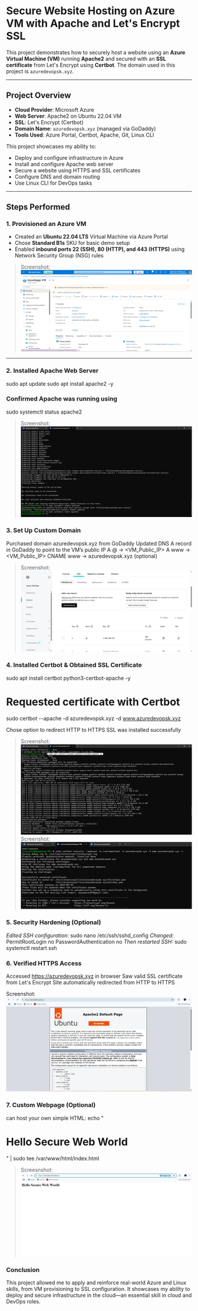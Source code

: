 # Secure Website Hosting on Azure VM with Apache and Let's Encrypt SSL

This project demonstrates how to securely host a website using an **Azure Virtual Machine (VM)** running **Apache2** and secured with an **SSL certificate** from Let's Encrypt using **Certbot**. The domain used in this project is `azuredevopsk.xyz`.

---

## Project Overview

- **Cloud Provider**: Microsoft Azure  
- **Web Server**: Apache2 on Ubuntu 22.04 VM  
- **SSL**: Let's Encrypt (Certbot)  
- **Domain Name**: `azuredevopsk.xyz` (managed via GoDaddy)  
- **Tools Used**: Azure Portal, Certbot, Apache, Git, Linux CLI  

This project showcases my ability to:
- Deploy and configure infrastructure in Azure
- Install and configure Apache web server
- Secure a website using HTTPS and SSL certificates
- Configure DNS and domain routing
- Use Linux CLI for DevOps tasks

---

## Steps Performed

### 1. Provisioned an Azure VM
- Created an **Ubuntu 22.04 LTS** Virtual Machine via Azure Portal
- Chose **Standard B1s** SKU for basic demo setup
- Enabled **inbound ports 22 (SSH), 80 (HTTP), and 443 (HTTPS)** using Network Security Group (NSG) rules

> Screenshot: ![VM Created](./screenshots/VM%20Created.png)

---

### 2. Installed Apache Web Server
sudo apt update
sudo apt install apache2 -y

### Confirmed Apache was running using 
sudo systemctl status apache2

> Screenshot: ![Apache Installation](./screenshots/Apache%20Installation.png)

### 3. Set Up Custom Domain
Purchased domain azuredevopsk.xyz from GoDaddy
Updated DNS A record in GoDaddy to point to the VM’s public IP
A   @     → <VM_Public_IP>
A   www   → <VM_Public_IP>
CNAME www → azuredevopsk.xyz (optional)

> Screenshot: ![Custom Domain](./screenshots/Custom%20Domain.png)

### 4. Installed Certbot & Obtained SSL Certificate
sudo apt install certbot python3-certbot-apache -y

# Requested certificate with Certbot
sudo certbot --apache -d azuredevopsk.xyz -d www.azuredevopsk.xyz

Chose option to redirect HTTP to HTTPS
SSL was installed successfully

> Screenshot: ![Certificate Installation](./screenshots/Certificate%20Installation.png)
> Screenshot: ![Certificate](./screenshots/Certificate.png)

### 5. Security Hardening (Optional)
*Edited SSH configuration:*
sudo nano /etc/ssh/sshd_config
*Changed:*
PermitRootLogin no
PasswordAuthentication no
*Then restarted SSH:*
sudo systemctl restart ssh

### 6. Verified HTTPS Access
Accessed https://azuredevopsk.xyz in browser
Saw valid SSL certificate from Let's Encrypt
Site automatically redirected from HTTP to HTTPS

Screenshot: ![HTTPS Verification](./screenshots/HTTPS%20Verification.png)

### 7. Custom Webpage (Optional)
can host your own simple HTML:
echo "<h1>Hello Secure Web World</h1>" | sudo tee /var/www/html/index.html

> Screesnshot: ![Custom Webpage](./screenshots/Custom%20Webpage.png)

### Conclusion
This project allowed me to apply and reinforce real-world Azure and Linux skills, from VM provisioning to SSL configuration. It showcases my ability to deploy and secure infrastructure in the cloud—an essential skill in cloud and DevOps roles.